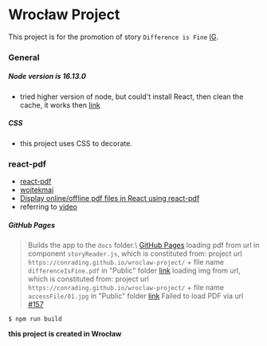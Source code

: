 # Wrocław Project

This project is for the promotion of story `Difference is Fine` [IG](https://www.instagram.com/differenceisfine/).


### General
##### Node version is 16.13.0

* tried higher version of node, but could't install React, then clean the cache, it works then [link](https://reactgo.com/npm-clear-cache/)

##### CSS

* this project uses CSS to decorate.



### react-pdf

* [react-pdf](https://react-pdf.org/) 
* [wojtekmaj](https://github.com/wojtekmaj/react-pdf/tree/main)
* [Display online/offline pdf files in React using react-pdf](https://dev.to/mohitkyadav/display-online-offline-pdf-files-in-react-using-react-pdf-2482)
* referring to [video](https://www.youtube.com/watch?v=0FRyKY_PMLE)

##### GitHub Pages

> Builds the app to the `docs` folder.\ [GitHub Pages](https://conrading.github.io/wroclaw-project/) 
> loading pdf from url in component `storyReader.js`, which is constituted from: project url `https://conrading.github.io/wroclaw-project/` + file name `differenceIsFine.pdf` in "Public" folder [link](https://conrading.github.io/wroclaw-project/differenceIsFine.pdf)
> loading img from url, which is constituted from: project url `https://conrading.github.io/wroclaw-project/` + file name `accessFile/01.jpg` in "Public" folder [link](https://conrading.github.io/wroclaw-project/accessFile/01.jpg)
> Failed to load PDF via url [#157](https://github.com/wojtekmaj/react-pdf/issues/157)


```
$ npm run build
```
**this project is created in Wrocław**

